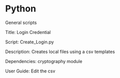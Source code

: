 # Python
General scripts

Title: Login Credential

Script: Create_Login.py

Description: 
Creates local files using a csv templates

Dependencies:
cryptography module

User Guide:
Edit the csv

